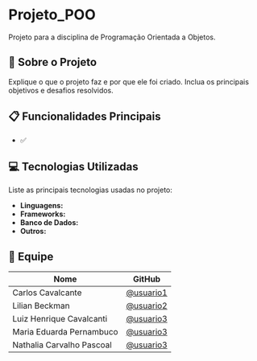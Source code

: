 # Projeto_POO
Projeto para a disciplina de Programação Orientada a Objetos.

## 📖 Sobre o Projeto  
Explique o que o projeto faz e por que ele foi criado. Inclua os principais objetivos e desafios resolvidos.  

## 📋 Funcionalidades Principais  
- ✅

## 💻 Tecnologias Utilizadas  
Liste as principais tecnologias usadas no projeto:  

- **Linguagens:** 
- **Frameworks:** 
- **Banco de Dados:** 
- **Outros:**  

## 👥 Equipe  

| Nome  | GitHub |
|-------|--------|
| Carlos Cavalcante | [@usuario1](https://github.com/usuario1) |
| Lilian Beckman | [@usuario2](https://github.com/usuario2) |
| Luiz Henrique Cavalcanti | [@usuario3](https://github.com/usuario3) |
| Maria Eduarda Pernambuco | [@usuario3](https://github.com/usuario3) |
| Nathalia Carvalho Pascoal | [@usuario3](https://github.com/usuario3) |


